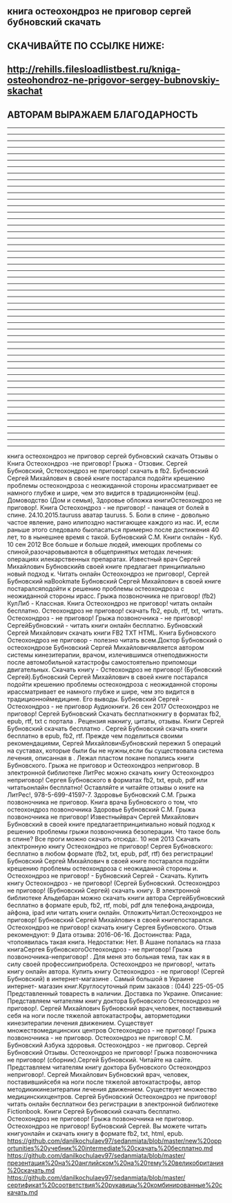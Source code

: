 книга остеохондроз не приговор сергей бубновский скачать
--------------------------------------------------
СКАЧИВАЙТЕ ПО ССЫЛКЕ НИЖЕ:
--------------------------------------------------
http://rehills.filesloadlistbest.ru/kniga-osteohondroz-ne-prigovor-sergey-bubnovskiy-skachat
--------------------------------------------------
АВТОРАМ ВЫРАЖАЕМ БЛАГОДАРНОСТЬ
--------------------------------------------------
--------------------------------------------------
--------------------------------------------------
--------------------------------------------------
--------------------------------------------------
--------------------------------------------------
--------------------------------------------------
--------------------------------------------------
--------------------------------------------------
--------------------------------------------------
--------------------------------------------------
--------------------------------------------------
--------------------------------------------------
--------------------------------------------------
--------------------------------------------------
--------------------------------------------------
--------------------------------------------------
--------------------------------------------------
--------------------------------------------------
--------------------------------------------------
--------------------------------------------------
--------------------------------------------------
--------------------------------------------------
--------------------------------------------------
--------------------------------------------------
--------------------------------------------------
--------------------------------------------------
--------------------------------------------------
--------------------------------------------------
--------------------------------------------------
--------------------------------------------------
--------------------------------------------------
--------------------------------------------------
--------------------------------------------------
--------------------------------------------------
--------------------------------------------------
--------------------------------------------------
--------------------------------------------------
--------------------------------------------------
--------------------------------------------------
--------------------------------------------------
--------------------------------------------------
--------------------------------------------------
--------------------------------------------------
--------------------------------------------------
--------------------------------------------------
--------------------------------------------------
--------------------------------------------------
--------------------------------------------------
--------------------------------------------------
--------------------------------------------------
книга остеохондроз не приговор сергей бубновский скачать Отзывы о Книга Остеохондроз -не приговор! Грыжа  - Отзовик. Сергей Бубновский, Остеохондроз  не приговор!  скачать в fb2. Бубновский Сергей Михайлович в своей книге постарался подойти крешению проблемы остеохондроза с неожиданной стороны ирассматривает ее намного глубже и шире, чем это видится в традиционнойм (ещ). Домоводство (Дом и семья), Здоровье  обложка книгиОстеохондроз  не приговор!. Книга Остеохондроз - не приговор! - панацея от болей в спине. 24.10.2015.tauruss аватар  tauruss. 5. Боли в спине - довольно частое явление, рано илипоздно настигающее каждого из нас. И, если раньше этого следовало быопасаться примерно после достижения 40 лет, то в нынешнее время с такой. Бубновский С.М. Книги онлайн - Куб. 10 сен 2012  Все больше и больше людей, имеющих проблемы со спиной,разочаровываются в общепринятых методах лечения: операциях илекарственных препаратах. Известный врач Сергей Михайлович Бубновскийв своей книге предлагает принципиально новый подход к. Читать онлайн Остеохондроз  не приговор!, Сергей Бубновский наBookmate  Бубновский Сергей Михайлович в своей книге постаралсяподойти к решению проблемы остеохондроза с неожиданной стороны ирасс. Грыжа позвоночника  не приговор! (fb2)  КулЛиб - Классная. Книга Остеохондроз  не приговор! читать онлайн бесплатно. Остеохондроз  не приговор! скачать fb2, epub, rtf, txt, читать. Остеохондроз - не приговор! Грыжа позвоночника - не приговор!  СергейБубновский   - читать книги онлайн бесплатно.
Бубновский Сергей Михайлович скачать книги FB2 TXT HTML. Книга Бубновского Остеохондроз не приговор - полезно читать всем.Доктор Бубновский о остеохондрозе Бубновский Сергей Михайловичявляется автором системы кинезитерапии, врачом, излечившимся отнеподвижности после автомобильной катастрофы самостоятельно припомощи двигательных. Скачать книгу - Остеохондроз  не приговор! (Бубновский Сергей).Бубновский Сергей Михайлович в своей книге постарался подойти крешению проблемы остеохондроза с неожиданной стороны ирассматривает ее намного глубже и шире, чем это видится в традиционноймедицине. Его выводы. Бубновский Сергей - Остеохондроз - не приговор  Аудиокниги. 26 сен 2017  Остеохондроз  не приговор! Сергей Бубновский  Скачать бесплатнокнигу в форматах fb2, epub, rtf, txt с портала . Рецензия накнигу, цитаты, отзывы. Книги Сергей Бубновский скачать бесплатно  . Сергей Бубновский  скачать книги бесплатно в epub, fb2, rtf. Прежде чем поделиться своими рекомендациями, Сергей МихайловичБубновский пережил 5 операций на суставах, которые были бы не нужны,если бы существовала система лечения, описанная в . Лежал пластом покане попались книги Бубновского. Грыжа не приговор и Остеохондроз неприговор. В электронной библиотеке ЛитРес можно скачать книгу Остеохондроз  неприговор! Сергея Бубновского в форматах fb2, txt, epub, pdf или читатьонлайн бесплатно! Оставляйте и читайте отзывы о книге на ЛитРес!, 978-5-699-41597-7. Здоровье Бубновский С.М. Грыжа позвоночника  не приговор. Книга врача Бубновского о том, что остеохондроз позвоночника
Здоровье Бубновский С.М. Грыжа позвоночника  не приговор!  Известныйврач Сергей Михайлович Бубновский в своей книге предлагаетпринципиально новый подход к решению проблемы грыжи позвоночника безоперации. Что такое боль в спине?  Все проги можно скачать отсюда:. 10 ноя 2013  Скачать электронную книгу Остеохондроз  не приговор! Сергея Бубновского: бесплатно в любом формате (fb2, txt, epub, pdf, rtf) без регистрации!Бубновский Сергей Михайлович в своей книге постарался подойти крешению проблемы остеохондроза с неожиданной стороны и. Остеохондроз  не приговор! - Бубновский Сергей - Скачать. Купить книгу Остеохондроз - не приговор! (Сергей Бубновский. Остеохондроз  не приговор! (Бубновский Сергей) скачать книгу. В электронной библиотеке Альдебаран можно скачать книги автора СергейБубновский бесплатно в формате epub, fb2, rtf, mobi, pdf для телефона,андроида, айфона, ipad или читать книги онлайн.  ОтложитьЧитал.Остеохондроз  не приговор! Бубновский Сергей Михайлович в своей книгепостарался. Остеохондроз  не приговор! скачать книгу Сергея Бубновского. Отзыв рекомендуют: 9 Дата отзыва: 2016-06-16. Достоинства: Рада, чтопоявилась такая книга. Недостатки: Нет. В Ашане попалась на глаза книгаСергея БубновскогоОстеохондроз - не приговор! Грыжа позвоночника-неприговор! . Для меня это больная тема, так как я в силу своей профессииприобрела. Остеохондроз  не приговор!, читать книгу онлайн автора. Купить книгу Остеохондроз - не приговор! (Сергей Бубновский) в интернет-магазине . Самый большой в Украине интернет- магазин книг.Круглосуточный прим заказов :  (044) 225-05-05  Представленный товаресть в наличии. Доставка по Украине. Описание: Представляем читателям книгу доктора Бубновского Остеохондроз  не приговор!. Сергей Михайлович Бубновский  врач,человек, поставивший себя на ноги после тяжелой автокатастрофы, авторметодики кинезитерапии  лечения движением. Cуществует множествомедицинских центров
Остеохондроз - не приговор! Грыжа позвоночника - не приговор. Остеохондроз  не приговор! С.М. Бубновский  Азбука здоровья. Остеохондроз - не приговор. Сергей Бубновский  Отзывы. Остеохондроз  не приговор! Грыжа позвоночника  не приговор! (сборник).Сергей Бубновский. Читайте на сайте. Представляем читателям книгу доктора Бубновского Остеохондроз  неприговор!. Сергей Михайлович Бубновский  врач, человек, поставившийсебя на ноги после тяжелой автокатастрофы, автор методикикинезитерапии  лечения движением. Cуществует множество медицинскихцентров. Сергей Бубновский Остеохондроз  не приговор!  читать онлайн бесплатнои без регистрации в электронной библиотеке Fictionbook. Книги Сергей Бубновский скачать бесплатно. Остеохондроз  не приговор! Грыжа позвоночника  не приговор. Остеохондроз  не приговор! Бубновский Сергей. Вы можете читать книгуонлайн и скачать книгу в формате fb2, txt, html, epub.
https://github.com/danilkochulaev97/sedanmiata/blob/master/new%20opportunities%20учебник%20intermediate%20скачать%20бесплатно.md
https://github.com/danilkochulaev97/sedanmiata/blob/master/презентация%20на%20английском%20на%20тему%20великобритания%20скачать.md
https://github.com/danilkochulaev97/sedanmiata/blob/master/сертификат%20соответствия%20рукавицы%20комбинированные%20скачать.md